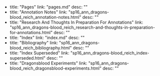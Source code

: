   - title: "Pages"
    link: "pages.md"
    desc: ""
  - title: "Annotation Notes"
    link: "sp16_ann_dragons-blood_reich_annotation-notes.html"
    desc: ""
  - title: "Research And Thoughts In Preparation For Annotations"
    link: "sp16_ann_dragons-blood_reich_research-and-thoughts-in-preparation-for-annotations.html"
    desc: ""
  - title: "Index"
    link: "index.md"
    desc: ""
  - title: "Bibliography"
    link: "sp16_ann_dragons-blood_reich_bibliography.html"
    desc: ""
  - title: "Index Superseded"
    link: "sp16_ann_dragons-blood_reich_index-superseded.html"
    desc: ""
  - title: "Dragonsblood Experiments"
    link: "sp16_ann_dragons-blood_reich_dragonsblood-experiments.html"
    desc: ""
